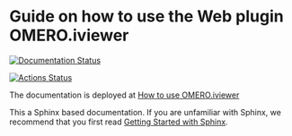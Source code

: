# Guide on how to use the Web plugin OMERO.iviewer

[![Documentation Status](https://readthedocs.org/projects/omero-guide-iviewer/badge/?version=latest)](https://omero-guides.readthedocs.io/en/latest/iviewer/docs/index.html)

[![Actions Status](https://github.com/ome/omero-guide-iviewer/workflows/sphinx/badge.svg)](https://github.com/ome/omero-guide-figure/actions)

The documentation is deployed at [How to use OMERO.iviewer](https://omero-guides.readthedocs.io/en/latest/iviewer/docs/index.html)

This a Sphinx based documentation. 
If you are unfamiliar with Sphinx, we recommend that you first read 
[Getting Started with Sphinx](https://docs.readthedocs.io/en/stable/intro/getting-started-with-sphinx.html).
